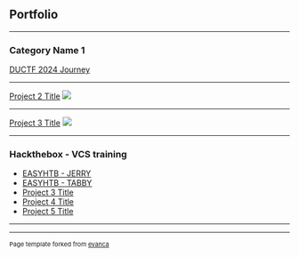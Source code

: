 ## Portfolio

---

### Category Name 1 

[DUCTF 2024 Journey](https://curvy-lupin-c27.notion.site/DUCTF-2024-9e1070e2881b462a8caa992248df1096?pvs=74)

---
[Project 2 Title](/pdf/sample_presentation.pdf)
<img src="images/dummy_thumbnail.jpg?raw=true"/>

---
[Project 3 Title](http://example.com/)
<img src="images/dummy_thumbnail.jpg?raw=true"/>

---

### Hackthebox - VCS training

- [EASYHTB - JERRY](https://curvy-lupin-c27.notion.site/Hackthebox-Jerry-12030acfb26e80bf8995fd61f4f73eb9?pvs=25)
- [EASYHTB - TABBY](https://curvy-lupin-c27.notion.site/Hackthebox-Tabby-12030acfb26e8067991ed6f037e43174?pvs=25)
- [Project 3 Title](http://example.com/)
- [Project 4 Title](http://example.com/)
- [Project 5 Title](http://example.com/)

---




---
<p style="font-size:11px">Page template forked from <a href="https://github.com/evanca/quick-portfolio">evanca</a></p>
<!-- Remove above link if you don't want to attibute -->
